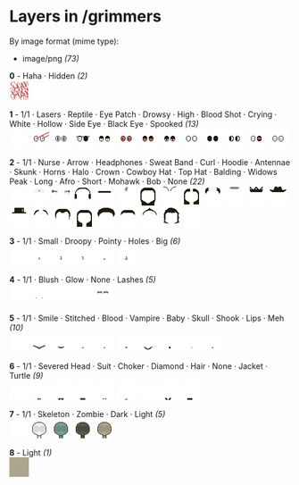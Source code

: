 # Layers in /grimmers

By image format (mime type):
- image/png _(73)_


**0** -  Haha · Hidden  _(2)_ <br>
![](0_0.png "0 - Haha") 
![](0_1.png "1 - Hidden") 


**1** -  1/1 · Lasers · Reptile · Eye Patch · Drowsy · High · Blood Shot · Crying · White · Hollow · Side Eye · Black Eye · Spooked  _(13)_ <br>
![](1_0.png "0 - 1/1") 
![](1_1.png "1 - Lasers") 
![](1_2.png "2 - Reptile") 
![](1_3.png "3 - Eye Patch") 
![](1_4.png "4 - Drowsy") 
![](1_5.png "5 - High") 
![](1_6.png "6 - Blood Shot") 
![](1_7.png "7 - Crying") 
![](1_8.png "8 - White") 
![](1_9.png "9 - Hollow") 
![](1_10.png "10 - Side Eye") 
![](1_11.png "11 - Black Eye") 
![](1_12.png "12 - Spooked") 


**2** -  1/1 · Nurse · Arrow · Headphones · Sweat Band · Curl · Hoodie · Antennae · Skunk · Horns · Halo · Crown · Cowboy Hat · Top Hat · Balding · Widows Peak · Long · Afro · Short · Mohawk · Bob · None  _(22)_ <br>
![](2_0.png "0 - 1/1") 
![](2_1.png "1 - Nurse") 
![](2_2.png "2 - Arrow") 
![](2_3.png "3 - Headphones") 
![](2_4.png "4 - Sweat Band") 
![](2_5.png "5 - Curl") 
![](2_6.png "6 - Hoodie") 
![](2_7.png "7 - Antennae") 
![](2_8.png "8 - Skunk") 
![](2_9.png "9 - Horns") 
![](2_10.png "10 - Halo") 
![](2_11.png "11 - Crown") 
![](2_12.png "12 - Cowboy Hat") 
![](2_13.png "13 - Top Hat") 
![](2_14.png "14 - Balding") 
![](2_15.png "15 - Widows Peak") 
![](2_16.png "16 - Long") 
![](2_17.png "17 - Afro") 
![](2_18.png "18 - Short") 
![](2_19.png "19 - Mohawk") 
![](2_20.png "20 - Bob") 
![](2_21.png "21 - None") 


**3** -  1/1 · Small · Droopy · Pointy · Holes · Big  _(6)_ <br>
![](3_0.png "0 - 1/1") 
![](3_1.png "1 - Small") 
![](3_2.png "2 - Droopy") 
![](3_3.png "3 - Pointy") 
![](3_4.png "4 - Holes") 
![](3_5.png "5 - Big") 


**4** -  1/1 · Blush · Glow · None · Lashes  _(5)_ <br>
![](4_0.png "0 - 1/1") 
![](4_1.png "1 - Blush") 
![](4_2.png "2 - Glow") 
![](4_3.png "3 - None") 
![](4_4.png "4 - Lashes") 


**5** -  1/1 · Smile · Stitched · Blood · Vampire · Baby · Skull · Shook · Lips · Meh  _(10)_ <br>
![](5_0.png "0 - 1/1") 
![](5_1.png "1 - Smile") 
![](5_2.png "2 - Stitched") 
![](5_3.png "3 - Blood") 
![](5_4.png "4 - Vampire") 
![](5_5.png "5 - Baby") 
![](5_6.png "6 - Skull") 
![](5_7.png "7 - Shook") 
![](5_8.png "8 - Lips") 
![](5_9.png "9 - Meh") 


**6** -  1/1 · Severed Head · Suit · Choker · Diamond · Hair · None · Jacket · Turtle  _(9)_ <br>
![](6_0.png "0 - 1/1") 
![](6_1.png "1 - Severed Head") 
![](6_2.png "2 - Suit") 
![](6_3.png "3 - Choker") 
![](6_4.png "4 - Diamond") 
![](6_5.png "5 - Hair") 
![](6_6.png "6 - None") 
![](6_7.png "7 - Jacket") 
![](6_8.png "8 - Turtle") 


**7** -  1/1 · Skeleton · Zombie · Dark · Light  _(5)_ <br>
![](7_0.png "0 - 1/1") 
![](7_1.png "1 - Skeleton") 
![](7_2.png "2 - Zombie") 
![](7_3.png "3 - Dark") 
![](7_4.png "4 - Light") 


**8** -  Light  _(1)_ <br>
![](8_0.png "0 - Light") 


